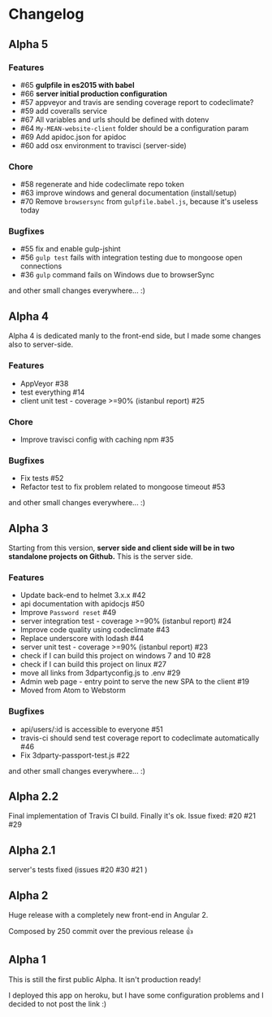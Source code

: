 # Changelog

## Alpha 5

### **Features**
- #65 **gulpfile in es2015 with babel**
- #66 **server initial production configuration**
- #57 appveyor and travis are sending coverage report to codeclimate?
- #59 add coveralls service
- #67 All variables and urls should be defined with dotenv
- #64 `My-MEAN-website-client` folder should be a configuration param
- #69 Add apidoc.json for apidoc
- #60 add osx environment to travisci (server-side)

### **Chore**
- #58 regenerate and hide codeclimate repo token
- #63 improve windows and general documentation (install/setup)
- #70 Remove `browsersync` from `gulpfile.babel.js`, because it's useless today

### **Bugfixes**
- #55 fix and enable gulp-jshint
- #56 `gulp test` fails with integration testing due to mongoose open connections
- #36 `gulp` command fails on Windows due to browserSync

and other small changes everywhere... :)


## Alpha 4

Alpha 4 is dedicated manly to the front-end side, but I made some changes also to server-side.

### **Features**
- AppVeyor #38
- test everything #14
- client unit test - coverage >=90% (istanbul report) #25

### **Chore**
- Improve travisci config with caching npm #35

### **Bugfixes**
- Fix tests #52
- Refactor test to fix problem related to mongoose timeout #53

and other small changes everywhere... :)


## Alpha 3

Starting from this version, **server side and client side will be in two standalone projects on Github.**
This is the server side.

### **Features**
- Update back-end to helmet 3.x.x #42
- api documentation with apidocjs #50
- Improve `Password reset` #49
- server integration test - coverage >=90% (istanbul report) #24
- Improve code quality using codeclimate #43
- Replace underscore with lodash #44
- server unit test - coverage >=90% (istanbul report) #23
- check if I can build this project on windows 7 and 10 #28
- check if I can build this project on linux #27
- move all links from 3dpartyconfig.js to .env #29
- Admin web page - entry point to serve the new SPA to the client #19
- Moved from Atom to Webstorm

### **Bugfixes**
- api/users/:id is accessible to everyone #51
- travis-ci should send test coverage report to codeclimate automatically #46
- Fix 3dparty-passport-test.js #22

and other small changes everywhere... :)


## Alpha 2.2

Final implementation of Travis CI build. Finally it's ok.
Issue fixed: #20 #21 #29


## Alpha 2.1

server's tests fixed (issues #20 #30 #21 )


## Alpha 2

Huge release with a completely new front-end in Angular 2.

Composed by 250 commit over the previous release 👍


## Alpha 1

This is still the first public Alpha.
It isn't production ready!

I deployed this app on heroku, but I have some configuration problems and I decided to not post the link :)
